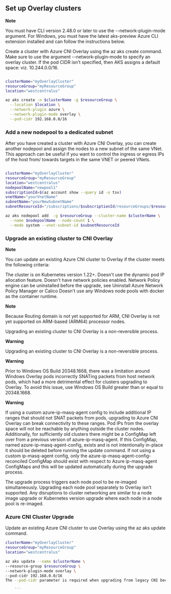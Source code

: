 ## Set up Overlay clusters
 **Note**

You must have CLI version 2.48.0 or later to use the --network-plugin-mode argument. For Windows, you must have the latest aks-preview Azure CLI extension installed and can follow the instructions below.

Create a cluster with Azure CNI Overlay using the az aks create command. Make sure to use the argument --network-plugin-mode to specify an overlay cluster. If the pod CIDR isn't specified, then AKS assigns a default space: viz. 10.244.0.0/16.

```bash

clusterName="myOverlayCluster"
resourceGroup="myResourceGroup"
location="westcentralus"

az aks create -n $clusterName -g $resourceGroup \
  --location $location \
  --network-plugin azure \
  --network-plugin-mode overlay \
  --pod-cidr 192.168.0.0/16
```

### Add a new nodepool to a dedicated subnet

After you have created a cluster with Azure CNI Overlay, you can create another nodepool and assign the nodes to a new subnet of the same VNet. This approach can be useful if you want to control the ingress or egress IPs of the host from/ towards targets in the same VNET or peered VNets.

```bash

clusterName="myOverlayCluster"
resourceGroup="myResourceGroup"
location="westcentralus"
nodepoolName="newpool1"
subscriptionId=$(az account show --query id -o tsv)
vnetName="yourVnetName"
subnetName="yourNewSubnetName"
subnetResourceId="/subscriptions/$subscriptionId/resourceGroups/$resourceGroup/providers/Microsoft.Network/virtualNetworks/$vnetName/subnets/$subnetName"

az aks nodepool add  -g $resourceGroup --cluster-name $clusterName \
  --name $nodepoolName --node-count 1 \
  --mode system --vnet-subnet-id $subnetResourceId

```

### Upgrade an existing cluster to CNI Overlay
 **Note**

You can update an existing Azure CNI cluster to Overlay if the cluster meets the following criteria:

The cluster is on Kubernetes version 1.22+.
Doesn't use the dynamic pod IP allocation feature.
Doesn't have network policies enabled. Network Policy engine can be uninstalled before the upgrade, see Uninstall Azure Network Policy Manager or Calico
Doesn't use any Windows node pools with docker as the container runtime.
 
**Note**

Because Routing domain is not yet supported for ARM, CNI Overlay is not yet supported on ARM-based (ARM64) processor nodes.

Upgrading an existing cluster to CNI Overlay is a non-reversible process.

 **Warning**

Upgrading an existing cluster to CNI Overlay is a non-reversible process.

**Warning**

Prior to Windows OS Build 20348.1668, there was a limitation around Windows Overlay pods incorrectly SNATing packets from host network pods, which had a more detrimental effect for clusters upgrading to Overlay. To avoid this issue, use Windows OS Build greater than or equal to 20348.1668.

**Warning**

If using a custom azure-ip-masq-agent config to include additional IP ranges that should not SNAT packets from pods, upgrading to Azure CNI Overlay can break connectivity to these ranges. Pod IPs from the overlay space will not be reachable by anything outside the cluster nodes. Additionally, for sufficiently old clusters there might be a ConfigMap left over from a previous version of azure-ip-masq-agent. If this ConfigMap, named azure-ip-masq-agent-config, exists and is not intentionally in-place it should be deleted before running the update command. If not using a custom ip-masq-agent config, only the azure-ip-masq-agent-config-reconciled ConfigMap should exist with respect to Azure ip-masq-agent ConfigMaps and this will be updated automatically during the upgrade process.

The upgrade process triggers each node pool to be re-imaged simultaneously. Upgrading each node pool separately to Overlay isn't supported. Any disruptions to cluster networking are similar to a node image upgrade or Kubernetes version upgrade where each node in a node pool is re-imaged.

### Azure CNI Cluster Upgrade
Update an existing Azure CNI cluster to use Overlay using the az aks update command.

```bash
clusterName="myOverlayCluster"
resourceGroup="myResourceGroup"
location="westcentralus"

az aks update --name $clusterName \
--resource-group $resourceGroup \
--network-plugin-mode overlay \
--pod-cidr 192.168.0.0/16
The --pod-cidr parameter is required when upgrading from legacy CNI because the pods need to get IPs from a new overlay space, which doesn't overlap with the existing node subnet. The pod CIDR also can't overlap with any VNet address of the node pools. For example, if your VNet address is 10.0.0.0/8, and your nodes are in the subnet 10.240.0.0/16, the --pod-cidr can't overlap with 10.0.0.0/8 or the existing service CIDR on the cluster.
    
    ``` 
    